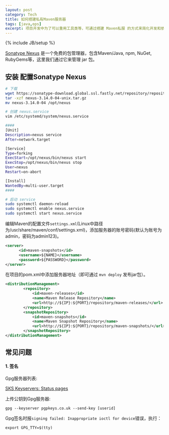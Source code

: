 ```yaml
---
layout: post
category: Tech
title: 如何搭建私有Maven服务器
tags: [java,ops]
excerpt: 项目开发中为了可以重用工具类等，可通过搭建 Maven私服 的方式来简化开发和依赖管理
---
```


{% include JB/setup %}

[Sonatype Nexus](https://www.sonatype.com/nexus-repository-oss) 是一个免费的包管理器，包含Maven/Java, npm, NuGet, RubyGems等，这里我们通过它来管理 jar 包。

## 安装 配置Sonatype Nexus

```sh
# 下载
wget https://sonatype-download.global.ssl.fastly.net/repository/repositoryManager/3/nexus-3.14.0-04-unix.tar.gz
tar -xzf nexus-3.14.0-04-unix.tar.gz
mv nexus-3.14.0-04 /opt/nexus

# 创建 nexus.service
vim /etc/systemd/system/nexus.service

####
[Unit]
Description=nexus service
After=network.target

[Service]
Type=forking
ExecStart=/opt/nexus/bin/nexus start
ExecStop=/opt/nexus/bin/nexus stop
User=nexus
Restart=on-abort

[Install]
WantedBy=multi-user.target
####

# 启动 service
sudo systemctl daemon-reload
sudo systemctl enable nexus.service
sudo systemctl start nexus.service
```

编辑Maven的配置文件`settings.xml`(Linux中路径为/usr/share/maven/conf/settings.xml)，添加服务器的账号密码(默认为账号为admin，密码为admin123)。
```xml
<server>
      <id>maven-snapshots</id>
      <username>${NAME}</username>
      <password>${PASSWORD}</password>
</server>
```

在项目的pom.xml中添加服务器地址（即可通过 `mvn deploy` 发布jar包）。
```xml
<distributionManagement>
        <repository>
            <id>maven-releases</id>
            <name>Maven Release Repository</name>
            <url>http://${IP}:${PORT}/repository/maven-releases/</url>
        </repository>
        <snapshotRepository>
            <id>maven-snapshots</id>
            <name>Maven Snapshot Repository</name>
            <url>http://${IP}:${PORT}/repository/maven-snapshots/</url>
        </snapshotRepository>
</distributionManagement>
```

## 常见问题

#### 1. 签名

Gpg服务器列表:

[SKS Keyservers: Status pages](ttps://sks-keyservers.net/status/)

上传公钥到Gpg服务器:

```
gpg --keyserver pgpkeys.co.uk --send-key [userid]
```

Gpg签名时报`signing failed: Inappropriate ioctl for device`错误，执行：

```
export GPG_TTY=$(tty)
```
